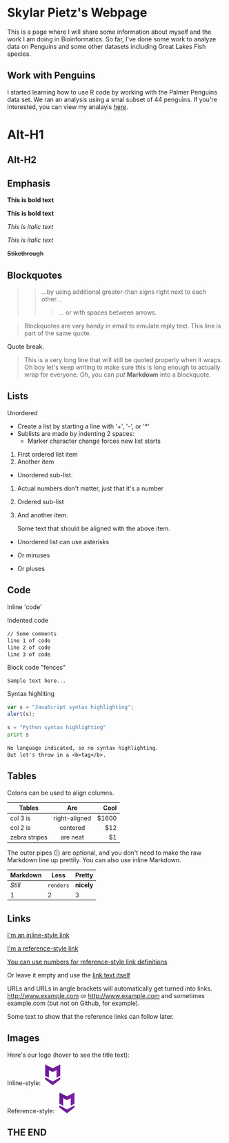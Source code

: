 # Skylar Pietz's Webpage 

This is a page where I will share some information about myself and the work I am doing in Bioinformatics. So far, I've done some work to analyze data on Penguins and some other datasets including Great Lakes Fish species. 

## Work with Penguins 

I started learning how to use R code by working with the Palmer Penguins data set. We ran an analysis using a smal subset of 44 penguins. If you're interested, you can view my analayis [here](https://s-pietz.github.io/BioStatisticsAnalysis/Penguins_Analysis2_1_17.html). 


Alt-H1
======

Alt-H2
------

## Emphasis 

**This is bold text**

__This is bold text__

*This is italic text*

_This is italic text_

~~Stikethrough~~

## Blockquotes

>> ...by using additional greater-than signs right next to each other...
>>> ... or with spaces between arrows. 

> Blockquotes are very handy in email to emulate reply text.
> This line is part of the same quote.

Quote break.

> This is a very long line that will still be quoted properly when it wraps. Oh boy let's keep writing to make sure this is long enough to actually wrap for everyone. Oh, you can *put* **Markdown** into a blockquote. 

## Lists 

Unordered

+ Create a list by starting a line with '+', '-', or '*'
+ Sublists are made by indenting 2 spaces:
  - Marker character change forces new list starts 
    
1. First ordered list item
2. Another item
  * Unordered sub-list. 
1. Actual numbers don't matter, just that it's a number
  1. Ordered sub-list
4. And another item.  
   
   Some text that should be aligned with the above item.

* Unordered list can use asterisks
- Or minuses
+ Or pluses

## Code

Inline 'code'

Indented code 

    // Some comments 
    line 1 of code
    line 2 of code
    line 3 of code
 
Block code "fences"

```
Sample text here...
```

Syntax highliting

```javascript
var s = "JavaScript syntax highlighting";
alert(s);
```
 
```python
s = "Python syntax highlighting"
print s
```
 
```
No language indicated, so no syntax highlighting. 
But let's throw in a <b>tag</b>.
```

## Tables

Colons can be used to align columns.

| Tables        | Are           | Cool  |
| ------------- |:-------------:| -----:|
| col 3 is      | right-aligned | $1600 |
| col 2 is      | centered      |   $12 |
| zebra stripes | are neat      |    $1 |

The outer pipes (|) are optional, and you don't need to make the raw Markdown line up prettily. You can also use inline Markdown.

Markdown | Less | Pretty
--- | --- | ---
*Still* | `renders` | **nicely**
1 | 2 | 3

## Links

[I'm an inline-style link](https://www.google.com)

[I'm a reference-style link][Arbitrary case-insensitive reference text]

[You can use numbers for reference-style link definitions][1]

Or leave it empty and use the [link text itself]

URLs and URLs in angle brackets will automatically get turned into links. 
http://www.example.com or <http://www.example.com> and sometimes 
example.com (but not on Github, for example).

Some text to show that the reference links can follow later.

[arbitrary case-insensitive reference text]: https://www.mozilla.org
[1]: http://slashdot.org
[link text itself]: http://www.reddit.com

## Images

Here's our logo (hover to see the title text):

Inline-style: 
![alt text](https://github.com/adam-p/markdown-here/raw/master/src/common/images/icon48.png "Logo Title Text 1")

Reference-style: 
![alt text][logo]

[logo]: https://github.com/adam-p/markdown-here/raw/master/src/common/images/icon48.png "Logo Title Text 2"

## THE END
